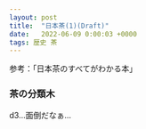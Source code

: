 ```yaml
---
layout: post
title:  "日本茶(1)(Draft)"
date:   2022-06-09 0:00:03 +0000
tags: 歴史 茶
---
```


参考：「日本茶のすべてがわかる本」

### 茶の分類木

<div id="app"></div>

<script type="module">

import * as d3 from "https://cdn.skypack.dev/d3@7";
const DATA = {
  name: "茶",
  children: [
    {
      name: "不発酵茶",
      children: [
        {
          name: "蒸し製",
          children: [
            {
              name: "煎茶",
              children: [
                {
                  name: "普通煎茶",
                },
                {
                  name: "深蒸し煎茶",
                },
              ]
            },
            {
              name: "玉露",
            },
            {
              name: "かぶせ茶",
              children: [],
            },
            {
              name: "玉緑茶",
              children: [],
            },
            {
              name: "碾茶",
              children: [
                {
                  name: "抹茶",
                }
              ],
            },
            {
              name: "番茶",
              children: [],
            },
            {
              name: "(再加工茶)",
              children: [
                {
                  name: "焙じ茶"
                },
                {
                  name: "玄米茶"
                }
              ],
            },
          ]
        },
        {
          name: "釜炒り製",
          children: [
            {
              name: "玉緑茶"
            }
          ]
        },
      ]
    },
    {
      name: "半発酵茶",
      children: [
        {
          children: [
            {
              name: "包種茶"
            },
            {
              name: "烏龍茶"
            }
          ]
        }
      ]
    },
    {
      name: "発酵茶",
      children: [
        {
          children: [
            {
              name: "紅茶"
            }
          ]
        }
      ]
    },
    {
      name: "後発酵茶",
      children: [
        {
          children: [
            {
              name: "漬物茶"
            },
            {
              name: "中国黒茶"
            }
          ]
        }
      ]
    }
  ]
}

const width = window.innerWidth;
const height = window.innerHeight;

const tree = (data) => {
  const root = d3.hierarchy(data);
  root.dx = 20;
  root.dy = width / (root.height + 1);
  return d3.tree().nodeSize([root.dx, root.dy])(root);
};

const root = tree(DATA);

const svg = d3.create("svg").attr("viewBox", [0, -100, width, height]);

const g = svg
  .append("g")
  .attr("font-family", "sans-serif")
  .attr("font-size", 12)
  .attr("transform", `translate(${root.dx * 2}, ${root.dy})`);

const link = g
  .append("g")
  .attr("fill", "none")
  .attr("stroke", "#555")
  .attr("stroke-opacity", 0.4)
  .attr("stroke-width", 1.5)
  .selectAll("path")
  .data(root.links())
  .join("path")
  .attr(
    "d",
    d3
      .linkHorizontal()
      .x((d) => d.y)
      .y((d) => d.x)
  );

const node = g
  .append("g")
  .attr("stroke-linejoin", "round")
  .attr("stroke-width", 3)
  .selectAll("g")
  .data(root.descendants())
  .join("g")
  .attr("transform", (d) => `translate(${d.y}, ${d.x})`)
  .on("click", (e, d) => clicked(d));

node
  .append("text")
  .attr("x", 0)
  .attr("dy", "0.31em")
  .attr("text-anchor", "end")
  .text((d) => d.data.name)
  .clone(true)
  .lower()
  .attr("stroke", "white");

document.getElementById("app").append(svg.node());

const clicked = (d) => {
  const paths = d3.selectAll("path");
  const ancestors = d.ancestors();
  console.log(paths);
  paths.style("stroke", "#555").style("stroke-opacity", 0.4);

  paths
    .filter((n) => {
      return ancestors.includes(n.target);
    })
    .style("stroke", "red")
    .style("stroke-opacity", 1);
};


</script>

d3...面倒だなぁ...